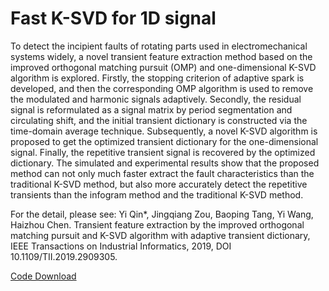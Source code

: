 # Fast K-SVD for 1D signal

To detect the incipient faults of rotating parts used in electromechanical systems widely, a novel transient feature extraction method based on the improved orthogonal matching pursuit (OMP) and one-dimensional K-SVD algorithm is explored. Firstly, the stopping criterion of adaptive spark is developed, and then the corresponding OMP algorithm is used to remove the modulated and harmonic signals adaptively. Secondly, the residual signal is reformulated as a signal matrix by period segmentation and circulating shift, and the initial transient dictionary is constructed via the time-domain average technique. Subsequently, a novel K-SVD algorithm is proposed to get the optimized transient dictionary for the one-dimensional signal. Finally, the repetitive transient signal is recovered by the optimized dictionary. The simulated and experimental results show that the proposed method can not only much faster extract the fault characteristics than the traditional K-SVD method, but also more accurately detect the repetitive transients than the infogram method and the traditional K-SVD method.

For the detail, please see: Yi Qin*, Jingqiang Zou, Baoping Tang, Yi Wang, Haizhou Chen. Transient feature extraction by the improved orthogonal matching pursuit and K-SVD algorithm with adaptive transient dictionary, IEEE Transactions on Industrial Informatics, 2019, DOI 10.1109/TII.2019.2909305.

[Code Download](https://github.com/QinYi-team/codes/tree/master/Fast%20K-SVD%20for%201D%20signal)

